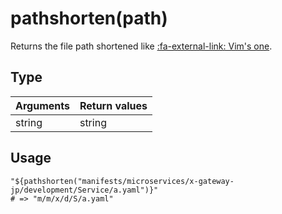 # pathshorten(path)

Returns the file path shortened like [:fa-external-link: Vim's one](http://vimdoc.sourceforge.net/htmldoc/eval.html#pathshorten()).

## Type

Arguments | Return values
---|---
string | string

## Usage

```hcl
"${pathshorten("manifests/microservices/x-gateway-jp/development/Service/a.yaml")}"
# => "m/m/x/d/S/a.yaml"
```
